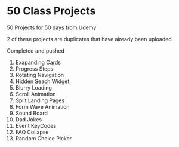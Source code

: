 # 50 Class Projects
50 Projects for 50 days from Udemy

2 of these projects are duplicates that have already been uploaded. 

Completed and pushed
1. Exapanding Cards
2. Progress Steps
3. Rotating Navigation
4. Hidden Seach Widget
5. Blurry Loading
6. Scroll Animation 
7. Split Landing Pages
8. Form Wave Animation
9. Sound Board
10. Dad Jokes
11. Event KeyCodes
12. FAQ Collapse
13. Random Choice Picker



